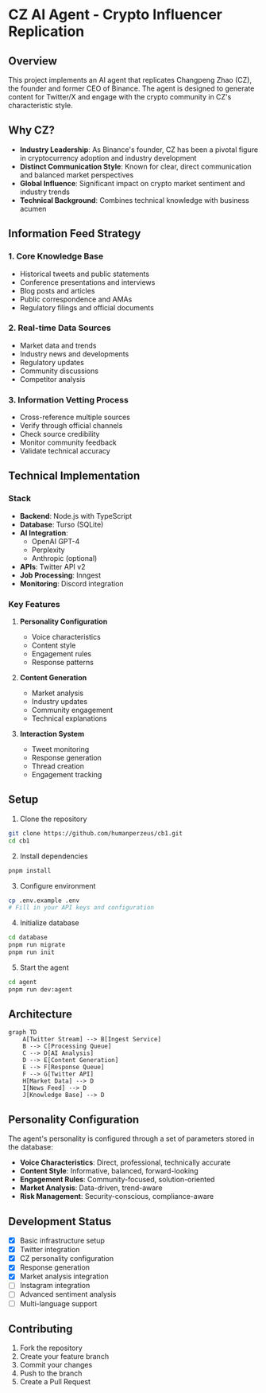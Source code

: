 # CZ AI Agent - Crypto Influencer Replication

## Overview
This project implements an AI agent that replicates Changpeng Zhao (CZ), the founder and former CEO of Binance. The agent is designed to generate content for Twitter/X and engage with the crypto community in CZ's characteristic style.

## Why CZ?
- **Industry Leadership**: As Binance's founder, CZ has been a pivotal figure in cryptocurrency adoption and industry development
- **Distinct Communication Style**: Known for clear, direct communication and balanced market perspectives
- **Global Influence**: Significant impact on crypto market sentiment and industry trends
- **Technical Background**: Combines technical knowledge with business acumen

## Information Feed Strategy

### 1. Core Knowledge Base
- Historical tweets and public statements
- Conference presentations and interviews
- Blog posts and articles
- Public correspondence and AMAs
- Regulatory filings and official documents

### 2. Real-time Data Sources
- Market data and trends
- Industry news and developments
- Regulatory updates
- Community discussions
- Competitor analysis

### 3. Information Vetting Process
- Cross-reference multiple sources
- Verify through official channels
- Check source credibility
- Monitor community feedback
- Validate technical accuracy

## Technical Implementation

### Stack
- **Backend**: Node.js with TypeScript
- **Database**: Turso (SQLite)
- **AI Integration**: 
  - OpenAI GPT-4
  - Perplexity
  - Anthropic (optional)
- **APIs**: Twitter API v2
- **Job Processing**: Inngest
- **Monitoring**: Discord integration

### Key Features
1. **Personality Configuration**
   - Voice characteristics
   - Content style
   - Engagement rules
   - Response patterns

2. **Content Generation**
   - Market analysis
   - Industry updates
   - Community engagement
   - Technical explanations

3. **Interaction System**
   - Tweet monitoring
   - Response generation
   - Thread creation
   - Engagement tracking

## Setup

1. Clone the repository
```bash
git clone https://github.com/humanperzeus/cb1.git
cd cb1
```

2. Install dependencies
```bash
pnpm install
```

3. Configure environment
```bash
cp .env.example .env
# Fill in your API keys and configuration
```

4. Initialize database
```bash
cd database
pnpm run migrate
pnpm run init
```

5. Start the agent
```bash
cd agent
pnpm run dev:agent
```

## Architecture

```mermaid
graph TD
    A[Twitter Stream] --> B[Ingest Service]
    B --> C[Processing Queue]
    C --> D[AI Analysis]
    D --> E[Content Generation]
    E --> F[Response Queue]
    F --> G[Twitter API]
    H[Market Data] --> D
    I[News Feed] --> D
    J[Knowledge Base] --> D
```

## Personality Configuration
The agent's personality is configured through a set of parameters stored in the database:

- **Voice Characteristics**: Direct, professional, technically accurate
- **Content Style**: Informative, balanced, forward-looking
- **Engagement Rules**: Community-focused, solution-oriented
- **Market Analysis**: Data-driven, trend-aware
- **Risk Management**: Security-conscious, compliance-aware

## Development Status
- [x] Basic infrastructure setup
- [x] Twitter integration
- [x] CZ personality configuration
- [x] Response generation
- [x] Market analysis integration
- [ ] Instagram integration
- [ ] Advanced sentiment analysis
- [ ] Multi-language support

## Contributing
1. Fork the repository
2. Create your feature branch
3. Commit your changes
4. Push to the branch
5. Create a Pull Request 